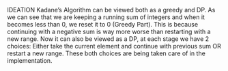 IDEATION
Kadane’s Algorithm can be viewed both as a greedy and DP. As we can see
that we are keeping a running sum of integers and when it becomes less
than 0, we reset it to 0 (Greedy Part). This is because continuing with a
negative sum is way more worse than restarting with a new range. Now it
can also be viewed as a DP, at each stage we have 2 choices: Either take
the current element and continue with previous sum OR restart a new range.
These both choices are being taken care of in the implementation.
​